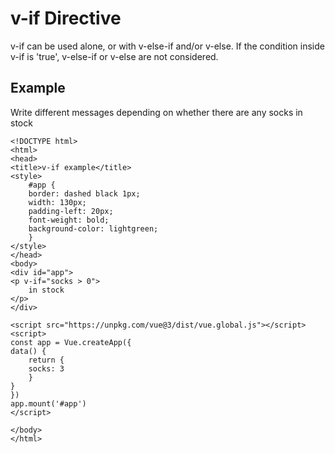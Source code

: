 # v-if Directive
v-if can be used alone, or with v-else-if and/or v-else. If the condition inside v-if is 'true', v-else-if or v-else are not considered.

## Example
Write different messages depending on whether there are any socks in stock

    <!DOCTYPE html>
    <html>
    <head>
    <title>v-if example</title>
    <style>
        #app {
        border: dashed black 1px;
        width: 130px;
        padding-left: 20px;
        font-weight: bold;
        background-color: lightgreen;
        }
    </style>
    </head>
    <body>
    <div id="app">
    <p v-if="socks > 0">
        in stock
    </p>
    </div>

    <script src="https://unpkg.com/vue@3/dist/vue.global.js"></script>
    <script>
    const app = Vue.createApp({
    data() {
        return {
        socks: 3
        }
    }
    })
    app.mount('#app')
    </script>

    </body>
    </html>